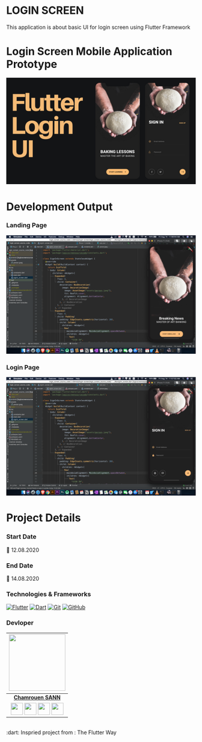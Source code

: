 # LOGIN SCREEN
This application is about basic UI for login screen using Flutter Framework

# Login Screen Mobile Application Prototype <br/>
![](logic_screen_source_code/assets/Prototype.png)

# Development Output
### Landing Page
![](logic_screen_source_code/assets/Landing_Page.png) <br/>
### Login Page
![](logic_screen_source_code/assets/Auth_Page.png) <br/>

# Project Details
### Start Date
 :dart: 12.08.2020
### End Date
 :dart: 14.08.2020
### Technologies & Frameworks
[![Flutter](https://img.shields.io/badge/-Flutter-02569B?style=flat&logo=flutter&link=https://github.com/hritik5102)](https://github.com/hritik5102) 
[![Dart](https://img.shields.io/badge/-Dart-0175C2?style=flat&logo=dart&link=https://github.com/hritik5102)](https://github.com/hritik5102)
[![Git](https://img.shields.io/badge/-Git-black?style=flat&logo=git&link=https://github.com/hritik5102)](https://github.com/hritik5102) 
[![GitHub](https://img.shields.io/badge/-GitHub-181717?style=flat&logo=github&link=https://github.com/hritik5102)](https://github.com/hritik5102)
### Devloper
|  <a href="https://hritik5102.github.io/"><img src="https://icon-library.net//images/icon-programmer/icon-programmer-14.jpg" width="150px" height="150px" /></a> |
|:---------------------------------------------------------------------------------------------------------------------------------------: |
|       **[Chamrouen SANN](https://github.com/chamrouensann/)**                                                                                |
|<a href="https://twitter.com/Chamrouen16"><img src="https://i.ibb.co/kmgQVyW/twitter.png" width="32px" height="32px"></a> <a href="https://github.com/chamrouensann"><img src="https://cdn.iconscout.com/icon/free/png-256/github-108-438008.png" width="32px" height="32px"></a> <a href="https://www.facebook.com/rouenpro"><img src="https://i.ibb.co/zmYNW4p/facebook.png" width="32px" height="32px"></a> <a href="https://www.linkedin.com/in/chamrouen-sann-149550166/"><img src="https://i.ibb.co/Kx2GSrT/linkedin.png" width="32px" height="32px"></a> |
<br/>
 :dart: Inspried project from : The Flutter Way

